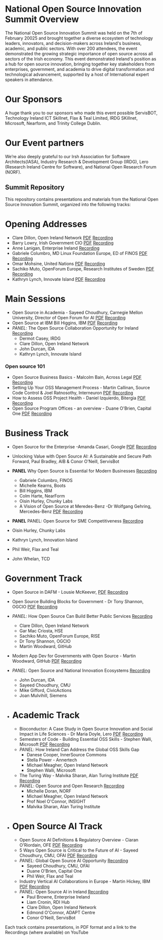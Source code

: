 # National Open Source Innovation Summit Overview

The National Open Source Innovation Summit was held on the 7th of February 20025 and brought together a diverse ecosystem of technology leaders, innovators, and decision-makers across Ireland's business, academic, and public sectors. With over 200 attendees, the event demonstrated the growing strategic importance of open source across all sectors of the Irish economy.
This event demonstrated Ireland's position as a hub for open source innovation, bringing together key stakeholders from enterprises, government, and academia to drive digital transformation and technological advancement, supported by a host of International expert speakers in attendance.

# Our Sponsors
A huge thank you to our sponsors who made this event possible
ServisBOT, Technology Ireland ICT Skillnet, Flax & Teal Limited, IRDG SKillnet, Microsoft, Nearform, and Trinity College Dublin.


# Our Event partners
We’re also deeply grateful to our Irsh Association for Software Architects(IASA), Industry Research & Development Group (IRDG), Lero (Research Ireland Centre for Software), and National Open Research Forum (NORF).


## Summit Repository
This repository contains presentations and materials from the National Open Source Innovation Summit, organized into the following tracks:

# Opening Addresses
- Clare Dillon, Open Ireland Network [PDF](<NOSIS-Conference/opening-addresses/Clares NOSIS Intro 2025.pptx.pdf>) [Recording](<https://youtu.be/yElgIWHItBE>)
- Barry Lowry, Irish Government CIO [PDF](<NOSIS-Conference/opening-addresses/Barry Lowry - Open Source Feb 25 Barry Lowry.pptx.pdf>) [Recording](<https://youtu.be/kqytx-1eZZY>)
- Anne Lanigan, Enterprise Ireland [Recording](<https://youtu.be/VNZrD_LGqeM>)
- Gabriele Columbro, MD Linux Foundation Europe, ED of FINOS [PDF](<NOSIS-Conference/opening-addresses/Gabriele Columbro - 20250206 - Ireland National Open Innovation Summit.pptx.pdf>) [Recording](<https://youtu.be/nfThuaymaok>)
- Omar Mohsine, United Nations [PDF](<NOSIS-Conference/opening-addresses/Omar Mohsine - Ireland OS Summit.pptx.pdf>) [Recording](<https://youtu.be/bAo6v8eGlfU>)
- Sachiko Muto, OpenForum Europe, Research Institutes of Sweden [PDF](<NOSIS-Conference/opening-addresses/Sachiko Muto.pptx.pdf>) [Recording](<https://youtu.be/l_McPVIzkZg>)
- Kathryn Lynch, Innovate Island [PDF](<NOSIS-Conference/opening-addresses/Kathryn Lynch - Open Source Summit February 2025 - More than a one night stand - Kathryn Lynch.pdf>) [Recording](<https://youtu.be/Ptq26d3jA3Y>)

# Main Sessions
- Open Source in Academia - Sayeed Choudhury, Carnegie Mellon University, Director of Open Forum for AI [PDF](<NOSIS-Conference/main-sessions/academia/Sayeed - Open Source in Academia -- NOSIS 2025.pptx.pdf>) [Recording](<https://youtu.be/YfVXtiyvb5U>)
- Open Source at IBM Bill Higgins, IBM [PDF](<NOSIS-Conference/main-sessions/ibm/Bill Higgins - OpenSource at IBM - Bill Higgins.pptx.pdf>) [Recording](<https://youtu.be/uNugULfJmv4>)
- _PANEL_: The Open Source Collaboration Opportunity for Ireland [Recording](<https://youtu.be/1RQoo3NKMy4>)
  - Dermot Casey, IRDG
  - Clare Dillon, Open Ireland Network
  - John Durcan, IDA
  - Kathryn Lynch, Innovate Island
### Open source 101
- Open Source Business Basics - Malcolm Bain, Across Legal [PDF](<NOSIS-Conference/main-sessions/oss-101/Malcolm Bain Open source 101 Business Basics.pdf>) [Recording](<https://youtu.be/nxkhBdo_Cmc>)
- Setting Up Your OSS Management Process - Martin Callinan, Source Code Control & Joel Ratnosothy, Interneuron  [PDF](<NOSIS-Conference/main-sessions/oss-101/Martin Callinan - Open Ireland Feb 25.pptx.pdf>) [Recording](<https://youtu.be/W5q-XYkEHyg>)
- How to Assess OSS Project Health - Daniel Izquierdo, Bitergia  [PDF](<NOSIS-Conference/main-sessions/oss-101/Daniel Izquierdo - How to Assess OSS Health.pdf>) [Recording](<https://youtu.be/FZQACxKO0gQ>)
- Open Source Program Offices - an overview - Duane O'Brien, Capital One  [PDF](<NOSIS-Conference/main-sessions/oss-101/Duane O'Brien - Open Source Programs Offices - An Overview.pptx.pdf>) [Recording](<https://youtu.be/O5mx1q090aw>)

# Business Track
- Open Source for the Enterprise -Amanda Casari, Google [PDF](<NOSIS-Conference/tracks/business/enterprise/[INOSIS] amanda casari - The Business of Open Source @ Google.pdf>) [Recording](<https://youtu.be/WBNLq9N_9NU>)
- Unlocking Value with Open Source AI: A Sustainable and Secure Path Forward, Paul Bradley, AIB & Conor O'Neill, ServisBot 

- **PANEL** Why Open Source is Essential for Modern Businesses [Recording](<https://youtu.be/gaJ72Sg53V0>)
  - Gabriele Columbro, FINOS
  - Michelle Kearns, Boots
  - Bill Higgins, IBM
  - Colm Harte, NearForm
  - Oisin Hurley, Chunky Labs 
  - A Vision of Open Source at Meredes-Benz -Dr Wolfgang Gehring, Mercedes-Benz [PDF](<NOSIS-Conference/tracks/business/mercedes/2025-02-07_The Power of FOSS - Insights from Mercedes- Benz_Wolfgang Gehring_Open Ireland.pdf>) [Recording](<https://youtu.be/NJJ7bNaB168>)

- **PANEL** PANEL: Open Source for SME Competitiveness  [Recording](<https://youtu.be/UBVj0qB-Ric>)
 - Oisin Hurley, Chunky Labs 
 - Kathryn Lynch, Innovation Island 
 - Phil Weir, Flax and Teal
 - John Whelan, TCD


# Government Track 
   - Open Source in DAFM - Lousie McKeever, [PDF](<NOSIS-Conference/tracks/government/public-service/Louise McKeever - Opensource in DAFM 07022025.pdf>) [Recording](<https://youtu.be/95tFW7OeP4w>)
   - Open Source Building Blocks for Government - Dr Tony Shannon, OGCIO [PDF](<NOSIS-Conference/tracks/government/modern-dev/BetterPublicServicesDigitalPublicInfrastructureDigPublicGoodsDataGov2025Feb.pdf>) [Recording](<https://youtu.be/vAOnnQpoSA4>)
   - _PANEL_: How Open Source Can Build Better Public Services  [Recording](<https://youtu.be/s_n5xc4BPBQ>)
      -  Clare Dillon, Open Ireland Network
      -  Gar Mac Criosta, HSE
      -  Sachiko Muto, OpenForum Europe, RISE
      -  Dr Tony Shannon, OGCIO
      -  Martin Woodward, GitHub
   - Modern App Dev for Governments with Open Source - Martin Woodward, GitHub [PDF](<NOSIS-Conference/tracks/government/modern-dev/Martin Woodward - ModernGovDevfinal.pdf>) [Recording](<https://youtu.be/sUQ9_4wjblw>)
   - _PANEL_: Open Source and National Innovation Ecosystems [Recording](<https://youtu.be/-oH2qGXuJkY>)
      -  John Durcan, IDA
      -  Sayeed Choudhury, CMU
      -  Mike Gifford, CivicActions
      -  Joan Mulvihill, Siemens

- # Academic Track
    - Bioconductor: A Case Study in Open Source Innovation and Social Impact in Life Sciences - Dr Maria Doyle, Lero [PDF](<NOSIS-Conference/tracks/academic/bioconductor/NOSIS Bioconductor 7Feb2025.pdf>) [Recording](<https://youtu.be/QAmziAWJkKk>)
    - Semesters of Code - Building Essential OSS Skills - Stephen Walli, Microsoft [PDF](<NOSIS-Conference/tracks/academic/education/OpenSourceSoftwareEngineeringEd-Ireland.pdf>) [Recording](<https://youtu.be/QnO_8kAHiVc>)
    - _PANEL_: How Ireland Can Address the Global OSS Skills Gap 
      -  Danese Cooper, InnerSource Commons
      -  Stella Power - Annertech
      -  Michael Meagher, Open Ireland Network 
      -  Stephen Walli, Microsoft
    -  The Turing Way - Malvika Sharan, Alan Turing Institute [PDF](<NOSIS-Conference/tracks/academic/Turing Way/MalvikaSharan-2025-02-07-TheTuringWay.pptx.pdf>) [Recording](<https://youtu.be/9l2OJfCwqpU>)
    -  _PANEL_: Open Source and Open Research [Recording](<https://youtu.be/siKDr1vlcZY>)
        -  Michelle Doran, NORF
        -  Michael Meagher, Open Ireland Network 
        -  Prof Noel O'Connor, INSIGHT
        -  Malvika Sharan, Alan Turing Institute

- # Open Source AI Track
    -  Open Source AI Definitions & Regulatory Overview - Ciaran O'Riordain, OFE [PDF](<NOSIS-Conference/tracks/open- source- ai/regulatory/oriordain-2025-01-07_AI_Act.pdf>) [Recording](<https://youtu.be/7Btw-3o6_l4>)
    -  5 Ways Open Source is Critical to the Future of AI - Sayeed Choudhury, CMU, OFAI [PDF](<NOSIS-Conference/tracks/open- source- ai/future/Sayeed - 5 Ways Open Source AI -- NOSIS 2025.pptx.pdf>) [Recording](<https://youtu.be/orcGMTlILtA>)
    - _PANEL_: Global Open Source AI Opportunity  [Recording](<https://youtu.be/TUankfM17VI>)
      -  Sayeed Choudhury, CMU, OFAI
      -  Duane O'Brien, Capital One
      -  Phil Weir, Flax and Teal
    - Industry Vertical AI Collaborations in Europe - Martin Hickey, IBM [PDF](<NOSIS-Conference/tracks/open- source- ai/industry/Martin Hickey - IndustryVerticalAICollaborationsEurope - COGNIMAN.pptx.pdf>) [Recording](<https://youtu.be/xyxsGkotQ6k>)
    - _PANEL_: Open Source AI in Ireland  [Recording](<https://youtu.be/VVDEnqVn0BM>)
      -  Paul Browne, Enterprise Ireland
      -  Liam Cronin, RDI Hub
      -  Clare Dillon, Open Ireland Network
      -  Edmond O'Connor, ADAPT Centre
      -  Conor O'Neill, ServisBot


Each track contains presentations, in PDF format and a link to the Recordings (where available) on YouTube
